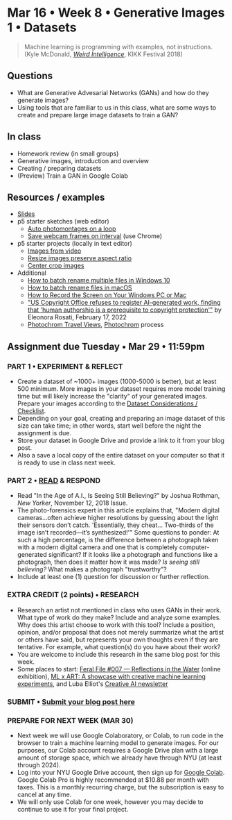 # Mar 16 • Week 8 • Generative Images 1 • Datasets

>Machine learning is programming with examples, not instructions. (Kyle McDonald, *[Weird Intelligence](https://vimeo.com/304110435)*, KIKK Festival 2018)

## Questions
- What are Generative Advesarial Networks (GANs) and how do they generate images?
- Using tools that are familiar to us in this class, what are some ways to create and prepare large image datasets to train a GAN?

## In class
- Homework review (in small groups)
- Generative images, introduction and overview
- Creating / preparing datasets
- (Preview) Train a GAN in Google Colab 

## Resources / examples
- [Slides](https://drive.google.com/drive/u/0/folders/1YZtWK03TXGCoGmy7WeQYF-BBulZFAbHA)
- p5 starter sketches (web editor)
    - [Auto photomontages on a loop](https://editor.p5js.org/enickles/sketches/qG77m2Tqe)
    - [Save webcam frames on interval](https://editor.p5js.org/enickles/sketches/tcrDIeZgG) (use Chrome)
- p5 starter projects (locally in text editor)
    - [Images from video](https://editor.p5js.org/enickles/sketches/Nxcq_uOdk)
    - [Resize images preserve aspect ratio](https://editor.p5js.org/enickles/sketches/dWOs-l4Wc)
    - [Center crop images](https://editor.p5js.org/enickles/sketches/pEVEoqoOA)
- Additional
    - [How to batch rename multiple files in Windows 10](https://www.tomsguide.com/how-to/how-to-batch-rename-multiple-files-in-windows-10)
    - [How to batch rename files in macOS](https://appleinsider.com/articles/21/06/23/how-to-batch-rename-files-in-macos)
    - [How to Record the Screen on Your Windows PC or Mac](https://www.pcmag.com/how-to/how-to-record-the-screen-on-your-windows-pc-or-mac)
    - ["US Copyright Office refuses to register AI-generated work, finding that 'human authorship is a prerequisite to copyright protection'"](https://ipkitten.blogspot.com/2022/02/us-copyright-office-refuses-to-register.html) by Eleonora Rosati, February 17, 2022 
    - [Photochrom Travel Views](https://www.flickr.com/photos/library_of_congress/albums/72157612249760312), [Photochrom](https://en.wikipedia.org/wiki/Photochrom) process

## Assignment due Tuesday • Mar 29 • 11:59pm

### PART 1 • EXPERIMENT & REFLECT 
- Create a dataset of ~1000+ images (1000-5000 is better), but at least 500 minimum. More images in your dataset requires more model training time but will likely increase the "clarity" of your generated images. Prepare your images according to the [Dataset Considerations / Checklist](https://docs.google.com/presentation/d/1WpioRMdfNUe8VOUs9iuKE3gd2mPonSFKFMRx-MedpKM/edit#slide=id.g11e35fd12b0_6_20). 
- Depending on your goal, creating and preparing an image dataset of this size can take time; in other words, start well before the night the assignment is due. 
- Store your dataset in Google Drive and provide a link to it from your blog post.
- Also a save a local copy of the entire dataset on your computer so that it is ready to use in class next week.
### PART 2 • [READ](https://drive.google.com/drive/u/0/folders/1YZtWK03TXGCoGmy7WeQYF-BBulZFAbHA) & RESPOND
- Read "In the Age of A.I., Is Seeing Still Believing?" by Joshua Rothman, *New Yorker*, November 12, 2018 Issue.
- The photo-forensics expert in this article explains that, "Modern digital cameras...often achieve higher resolutions by guessing about the light their sensors don’t catch. 'Essentially, they cheat... Two-thirds of the image isn’t recorded—it’s synthesized!'" Some questions to ponder: At such a high percentage, is the difference between a photograph taken with a modern digital camera and one that is completely computer-generated significant? If it looks like a photograph and functions like a photograph, then does it matter how it was made? *Is seeing still believing?* What makes a photograph "trustworthy"?
- Include at least one (1) question for discussion or further reflection.

### EXTRA CREDIT (2 points) • RESEARCH
- Research an artist not mentioned in class who uses GANs in their work. What type of work do they make? Include and analyze some examples. Why does this artist choose to work with this tool? Include a position, opinion, and/or proposal that does not merely summarize what the artist or others have said, but represents your own thoughts even if they are tentative. For example, what question(s) do you have about their work?
- You are welcome to include this research in the same blog post for this week.
- Some places to start: [Feral File #007 — Reflections in the Water](https://feralfile.com/exhibitions/reflections-in-the-water-9ov) (online exhibition), [ML x ART: A showcase with creative machine learning experiments](https://mlart.co/), and Luba Elliot's [Creative AI newsletter](https://us15.campaign-archive.com/home/?u=c7e080421931e2a646364e3ef&id=a23c388b9d) 

### SUBMIT • [Submit your blog post here](https://forms.gle/JfwCTv7JqkieZ8yz8)

### PREPARE FOR NEXT WEEK (MAR 30)
- Next week we will use Google Colaboratory, or Colab, to run code in the browser to train a machine learning model to generate images. For our purposes, our Colab account requires a Google Drive plan with a large amount of storage space, which we already have through NYU (at least through 2024).
- Log into your NYU Google Drive account, then sign up for [Google Colab](https://colab.research.google.com/signup). Google Colab Pro is highly recommended at $10.88 per month with taxes. This is a monthly recurring charge, but the subscription is easy to cancel at any time.
- We will only use Colab for one week, however you may decide to continue to use it for your final project.
